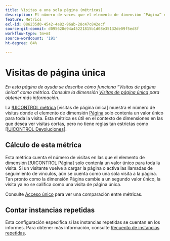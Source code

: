 ```yaml
---
title: Visitas a una sola página (métricas)
description: El número de veces que el elemento de dimensión “Página” no ha cambiado en una visita.
feature: Metrics
exl-id: 086235d0-4542-4e82-96ab-28c47c842ecf
source-git-commit: d095628e94a45221815b1d08e35132de09f5ed8f
workflow-type: tm+mt
source-wordcount: '191'
ht-degree: 84%

---
```


# Visitas de página única

*En esta página de ayuda se describe cómo funciona “Visitas de página única” como métrica. Consulte la dimensión [Visitas de página única](../dimensions/single-page-visits.md) para obtener más información.*

La [!UICONTROL métrica](overview.md) [visitas de página única] muestra el número de visitas donde el elemento de dimensión [Página](../dimensions/page.md) solo contenía un valor único para toda la visita. Esta métrica es útil en el contexto de dimensiones en las que desea ver visitas cortas, pero no tiene reglas tan estrictas como [[!UICONTROL Devoluciones]](bounces.md).

## Cálculo de esta métrica

Esta métrica cuenta el número de visitas en las que el elemento de dimensión [!UICONTROL Página] solo contenía un valor único para toda la visita. Si un visitante vuelve a cargar la página o activa las llamadas de seguimiento de vínculos, aún se cuenta como una sola visita a la página. Tan pronto como la dimensión Página cambie a un segundo valor único, la visita ya no se califica como una visita de página única.

Consulte [Acceso único](single-access.md) para ver una comparación entre métricas.

## Contar instancias repetidas

Esta configuración especifica si las instancias repetidas se cuentan en los informes. Para obtener más información, consulte [Recuento de instancias repetidas](/help/components/metrics/count-repeat-instances.md).
